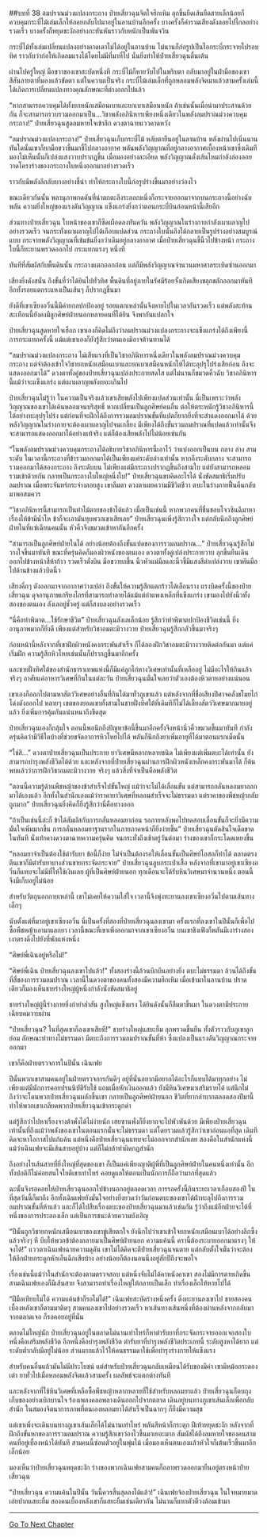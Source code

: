 ##บทที่ 38 ลมปราณม่วงแปลงกระถาง
ป๋ายเสี่ยวฉุนจิตใจฮึกเหิม ลุกขึ้นยืดเส้นยืดสายเล็กน้อยก็ควบคุมกระบี่ไม้เล่มเล็กให้ลอยกลับไปมาอยู่ในลานบ้านอีกครั้ง บางครั้งก็คำรามเสียงดังลอยไปไกลอย่างรวดเร็ว บางครั้งก็หยุดชะงักอย่างกะทันหันราวกับหนักเป็นพันจวิน

กระบี่ไม้ทั้งเล่มเปลี่ยนแปลงอย่างคาดเดาไม่ได้อยู่ในลานบ้าน ไม่นานก็ก่อรูปเป็นไอกระบี่กระจายไปรอบทิศ ราวกับว่าก่อให้เกิดลมแรงได้โดยไม่มีที่มาที่ไป นั่นยิ่งทำให้ป๋ายเสี่ยวฉุนตื่นเต้น

ผ่านไปครู่ใหญ่ มือขวาของเขาสะบัดหนึ่งที กระบี่ไม้ก็หายวับไปในพริบตา กลับมาอยู่ในฝ่ามือของเขา สีสันลายตาที่มองแล้วขัดตา แต่ในความเป็นจริง กระบี่ไม้เล่มเล็กที่ถูกหลอมพลังจิตมาแล้วสามครั้งเล่มนี้ ได้เกิดการเปลี่ยนแปลงทางคุณลักษณะที่ต่างออกไปแล้ว

“หากสามารถควบคุมได้ทั้งยกหนักเสมือนเบาและยกเบาเสมือนหนัก ถ้าเช่นนั้นเมื่อนำมาประสานด้วยกัน ก็จะสามารถรวบรวมออกมาเป็น...วิชาพลังอภินิหารเพียงหนึ่งเดียวในพลังลมปราณม่วงควบคุมกระถาง!” ป๋ายเสี่ยวฉุนสูดลมหายใจเข้าลึก ดวงตาฉายแววคาดหวัง

“ลมปราณม่วงแปลงกระถาง!” ป๋ายเสี่ยวฉุนเก็บกระบี่ไม้ หลับตายืนอยู่ในลานบ้าน หลังผ่านไปเนิ่นนาน ทันใดนั้นเขาก็ยกมือขวาขึ้นมาชี้ไปกลางอากาศ พลันพลังวิญญาณที่อยู่กลางอากาศเบื้องหน้าเขาซึ่งเดิมทีมองไม่เห็นนั้นก็เปล่งแสงวาบปรากฏขึ้น เมื่อมองอย่างละเอียด พลังวิญญาณดั่งเส้นไหมกำลังล่องลอยวาดโครงร่างของกระถางใบหนึ่งออกมาอย่างรวดเร็ว

ราวกับมีพลังลึกลับบางอย่างชี้นำ ทำให้กระถางใบนี้ก่อรูปร่างขึ้นมาอย่างว่องไว

ขณะเดียวกันนั้น พลานุภาพกดดันที่น่าตกตะลึงระลอกหนึ่งก็กระจายออกมาจากบนกระถางนี้อย่างฉับพลัน ความยิ่งใหญ่ของแรงดันวิญญาณ แข็งแกร่งยิ่งกว่าตอนกระบี่บินก่อนหน้านี้เสียอีก

ส่วนทางป๋ายเสี่ยวฉุน ใบหน้าของเขาก็ซีดเผือดลงทันควัน พลังวิญญาณในร่างกายกำลังเผาผลาญไปอย่างรวดเร็ว จนกระทั่งเผาผลาญไปได้เกือบแปดส่วน กระถางใบนั้นถึงได้กลายเป็นรูปร่างอย่างสมบูรณ์แบบ กระจายพลังวิญญาณที่เข้มข้นยิ่งกว่าเดิมอยู่กลางอากาศ เมื่อป๋ายเสี่ยวฉุนชี้นิ้วไปข้างหน้า กระถางใบนี้ก็ทะยานพรวดออกไป กระแทกแรงๆ หนึ่งที

ทันทีที่สัมผัสกับพื้นดินนั้น กระถางแตกออกก่อน แต่ก็มีพลังวิญญาณจำนวนมหาศาลระเบิดซ่านออกมา

เสียงยิ่งดังสนั่น ถึงขั้นที่ว่าได้ยินไปทั่วทิศ พื้นดินที่อยู่ภายในรัศมีร้อยจั้งเกิดเสียงขลุกขลักออกมาทันที อีกทั้งรอยแตกระแหงเป็นเส้นๆ ก็ปรากฏขึ้นมา

ยังดีที่เขาเซียงอวิ๋นนี้มีค่ายกลปกป้องอยู่ รอยแตกเหล่านั้นจึงหายไปในเวลาอันรวดเร็ว แต่พลังสะท้านสะเทือนนี้ยังคงมีลูกศิษย์ฝ่ายนอกหลายคนที่ได้ยิน จึงพากันแปลกใจ

ป๋ายเสี่ยวฉุนสูดหายใจเฮือก เขาเองก็คิดไม่ถึงว่าลมปราณม่วงแปลงกระถางจะแข็งแกร่งได้ถึงเพียงนี้ การกระแทกครั้งนี้ แม้แต่เขาเองก็ยังรู้สึกว่าตนเองมิอาจต้านทานได้

“ลมปราณม่วงแปลงกระถาง ไม่เสียแรงที่เป็นวิชาอภินิหารหนึ่งเดียวในพลังลมปราณม่วงควบคุมกระถาง แต่จำต้องเข้าใจวิชายกหนักเสมือนเบาและยกเบาเสมือนหนักให้ได้ทะลุปรุโปร่งเสียก่อน ถึงจะแสดงออกมาได้” ดวงตาทั้งคู่ของป๋ายเสี่ยวฉุนเปล่งประกายสดใส แต่ไม่นานก็ขมวดคิ้วฉับ วิชาอภินิหารนี้แม้ว่าจะแข็งแกร่ง แต่เผาผลาญพลังเยอะเกินไป

ป๋ายเสี่ยวฉุนไม่รู้ว่า ในความเป็นจริงแล้วเขาเสียพลังไปเพียงแปดส่วนเท่านั้น นี่เป็นเพราะว่าพลังวิญญาณของเขาได้เค้นหลอมจนบริสุทธิ์ หากเปลี่ยนเป็นลูกศิษย์คนอื่น ต่อให้ตระหนักรู้วิชาอภินิหารนี้ได้อย่างทะลุปรุโปร่ง แต่ก่อนที่จะฝึกได้ถึงการรวมลมปราณขั้นที่แปดก็ยากยิ่งที่จะสำแดงออกมาได้ ด้วยพลังวิญญาณในร่างกายจะต้องเผาผลาญไปจนเกลี้ยง มีเพียงได้ถึงขั้นรวมลมปราณที่แปดแล้วเท่านั้นจึงจะสามารถแสดงออกมาได้อย่างแท้จริง แต่ก็ต้องเสียพลังไปไม่น้อยเช่นกัน

“ในพลังลมปราณม่วงควบคุมกระถางได้อธิบายวิชาอภินิหารนี้เอาไว้ ว่าแบ่งออกเป็นบน กลาง ล่าง สามระดับ ในเวลานี้กระถางที่ข้ารวมออกมาได้เป็นเพียงแค่ระดับล่างเท่านั้น หากถึงระดับกลาง จะสามารถรวมออกมาได้สองกระถาง ถึงระดับบน ไม่เพียงแต่มีกระถางปรากฏขึ้นถึงสามใบ แต่ยังสามารถหลอมรวมเข้าด้วยกัน กลายเป็นกระถางใบใหญ่หนึ่งใบ!” ป๋ายเสี่ยวฉุนขบคิดอะไรได้ นั่งขัดสมาธิเริ่มปรับลมปราณ เมื่อพระจันทร์กระจ่างลอยสูง เขาลืมตา ดวงตาเผยความมีชีวิตชีวา ตบะในร่างกายฟื้นคืนกลับมาพอสมควร

“วิชาอภินิหารนี้สามารถเป็นท่าไม้ตายของข้าได้แล้ว เมื่อเป็นเช่นนี้ หากพวกคนที่ชื่นชอบโจวซินฉีมาหาเรื่องให้ข้ามีน้ำโห ข้าก็จะเอามันทุบพวกเขาเสียเลย” ป๋ายเสี่ยวฉุนเพิ่งรู้สึกวางใจ แต่กลับนึกถึงลูกศิษย์ฝ่ายในที่แซ่เฉียนคนนั้น หัวคิ้วจึงขมวดเข้าหากันอีกครั้ง

“สามารถเป็นลูกศิษย์ฝ่ายในได้ อย่างน้อยต้องถึงขั้นแปดของการรวมลมปราณ...” ป๋ายเสี่ยวฉุนรู้สึกไม่วางใจขึ้นมาทันที ขณะที่ครุ่นคิดก็มองผิวหนังของตนเอง ดวงตาทั้งคู่เปล่งประกายวาบ ลุกขึ้นยืนเดินออกไปข้างหน้าสี่ห้าก้าว รวดเร็วดั่งบิน มือขวายกขึ้น นิ้วหัวแม่มือและนิ้วชี้มีแสงสีดำเปล่งวาบ เขาหันมือไปด้านข้างแล้วบิดนิ้ว

เสียงคึ่กๆ ดังออกมาจากอากาศว่างเปล่า ถึงขั้นให้ความรู้สึกแตกร้าวได้เลือนราง แรงบิดครั้งนี้ของป๋ายเสี่ยวฉุน ดุจอานุภาพเกรียงไกรที่สามารถทำลายได้แม้แต่กำแพงเหล็กที่แข็งแกร่ง เขามองไปยังนิ้วทั้งสองของตนเอง ลังเลอยู่ชั่วครู่ แต่ก็สงบลงอย่างรวดเร็ว

“นี่คือท่าพิฆาต...ใช้รักษาชีวิต” ป๋ายเสี่ยวฉุนลังเลเล็กน้อย รู้สึกว่าท่าพิฆาตปกป้องชีวิตเช่นนี้ ยิ่งอานุภาพมากก็ยิ่งดี เพียงแต่สำหรับวิชาอมตะมิวางวาย ป๋ายเสี่ยวฉุนรู้สึกกลัวขึ้นมาจริงๆ

ก่อนหน้านี้หลังจากที่เขาฝึกผิวหนังคงกระพันสำเร็จ ก็ได้ลองฝึกวิชาอมตะมิวางวายติดต่อกันมา แต่แค่เริ่มฝึก ความรู้สึกหิวโหยเช่นนั้นก็ปรากฏขึ้นมาอีกครั้ง

และชายฝั่งทิศใต้ของสำนักธาราเทพแห่งนี้ก็มีแค่ลูกไก่หางวิเศษเท่านั้นที่เหลืออยู่ ไม่มีอะไรให้กินแล้วจริงๆ อาศัยแค่อาหารวิเศษที่กินในแต่ละวัน ป๋ายเสี่ยวฉุนมั่นใจเลยว่าตัวเองต้องหิวตายอย่างแน่นอน

เขาเองก็ออกไปตามหาสัตว์วิเศษอย่างอื่นที่กินได้มาทั่วภูเขาแล้ว แต่หลังจากที่ชื่อเสียงปีศาจคลั่งขโมยไก่โด่งดังออกไป หลายๆ เขตของยอดเขาทั้งสามในชายฝั่งทิศใต้ที่เดิมทีก็ไม่ได้เลี้ยงสัตว์วิเศษมากมายอยู่แล้ว ยิ่งเพิ่มการคุ้มกันแน่นหนาถึงขีดสุด

ป๋ายเสี่ยวฉุนเองก็กลุ้มใจ ตอนนี้พอนึกถึงปัญหาข้อนี้ขึ้นมาอีกครั้งจึงหน้านิ่วคิ้วขมวดขึ้นมาทันที กำลังครุ่นคิดว่ามีวิธีใดบ้างที่ช่วยขจัดอาการหิวโหยไปได้ พลันก็นึกถึงยาเพิ่มอายุที่ได้มาตอนแรกเม็ดนั้น

“ใช่สิ...” ดวงตาป๋ายเสี่ยวฉุนเป็นประกาย ยาวิเศษมีหลากหลายชนิด ไม่เพียงแต่เพิ่มตบะได้เท่านั้น ยังสามารถบำรุงพลังชีวิตได้ด้วย และหลังจากที่ป๋ายเสี่ยวฉุนผ่านการฝึกผิวหนังเหล็กคงกระพันมาได้ ก็ค้นพบแล้วว่าการฝึกวิชาอมตะมิวางวาย จริงๆ แล้วสิ่งที่จำเป็นคือพลังชีวิต

“ตอนนี้ความรู้ด้านพืชหญ้าของข้าสำเร็จไปขั้นใหญ่ แม้ว่าจะไม่ได้เลื่อนขั้น แต่สามารถกลั่นหลอมยาออกมาได้เองแล้ว อีกทั้งในสำนักเองแม้ว่าราคายาวิเศษที่หลอมสำเร็จจะไม่ธรรมดา แต่ราคาของพืชหญ้ากลับถูกมาก” ป๋ายเสี่ยวฉุนยิ่งคิดก็ยิ่งรู้สึกว่านี่คือทางออก

“ถ้าเป็นเช่นนี้ล่ะก็ ข้าได้สัมผัสกับการกลั่นหลอมยาก่อน รอภายหลังพอไปทดสอบเลื่อนขั้นก็จะยิ่งมีความมั่นใจเพิ่มมากขึ้น การกลั่นหลอมยาฐานรากในภายภาคหน้าก็ยิ่งง่ายขึ้น” ป๋ายเสี่ยวฉุนตัดสินใจเด็ดขาดในทันที นั่งเท้าคางดวงตาฉายความครุ่นคิด จนกระทั่งถึงเช้าตรู่วันต่อมา ร่างของเขาก็กระโดดเหยงขึ้น

“หลอมยาจำเป็นต้องใช้ตำรับยา ข้อนี้ก็ง่าย ไม่จำเป็นต้องรอให้เลื่อนขั้นเป็นศิษย์โอสถก็ทำได้ ตลาดตรงตีนเขาก็มีตำรับยาบางส่วนขายกระจัดกระจาย” ป๋ายเสี่ยวฉุนลูบกระเป๋าเสื้อ หลังจากที่เขามาอยู่เขาเซียงอวิ๋นก็แทบจะไม่มีที่ให้ใช้เงินเลย ผู้ที่เป็นศิษย์ฝ่ายนอก ทุกเดือนจะได้รับหินวิเศษมาจำนวนหนึ่ง ตอนนี้จึงมีเก็บอยู่ไม่น้อย

สำหรับวัตถุนอกกายเหล่านี้ เขาไม่เคยให้ความใส่ใจ เวลานี้จึงพุ่งทะยานลงเขาเซียงอวิ๋นไปตามเส้นทางเล็กๆ

นับตั้งแต่ที่มาอยู่เขาเซียงอวิ๋น นี่เป็นครั้งที่สองที่ป๋ายเสี่ยวฉุนลงเขามา ครั้งแรกที่ลงเขาในปีนั้นก็เพื่อไปซื้อพืชหญ้าเอามาแลกยา เวลานี้ขณะที่เขาเพิ่งออกมาจากเขาเซียงอวิ๋น บนเขาชิงเฟิงก็พลันมีเงาร่างสองเงาตรงดิ่งไปยังที่พักแห่งหนึ่ง

“ศิษย์พี่เฉินอยู่หรือไม่!”

“ศิษย์พี่เฉิน ป๋ายเสี่ยวฉุนลงเขาไปแล้ว!” ทั้งสองร่างนี้ล้วนบึกบึนอย่างยิ่ง ตบะไม่ธรรมดา ล้วนได้ถึงขั้นที่สี่ของการรวมลมปราณ เวลานี้ในดวงตาของคนทั้งสองมีความฮึกเหิม เมื่อเข้ามาในลานบ้าน ปราดเดียวก็มองเห็นชายร่างใหญ่ผู้หนึ่งกำลังนั่งขัดสมาธิอยู่

ชายร่างใหญ่ผู้นี้ร่างกายยิ่งกำยำล่ำสัน สูงใหญ่แข็งแรง ได้ยินดังนั้นก็ลืมตาขึ้นมา ในดวงตามีประกายเฉียบคมวาบผ่าน

“ป๋ายเสี่ยวฉุน? ในที่สุดเขาก็ลงเขาเสียที!” ชายร่างใหญ่แสยะยิ้ม ลุกพรวดขึ้นยืน ทั้งตัวราวกับภูเขาลูกย่อม ลักษณะท่าทางไม่ธรรมดา มีตบะถึงการรวมลมปราณขั้นที่ห้า ซึ่งแปลงเป็นแรงดันวิญญาณกระจายออกมา

เขาก็คือฝ่ายตรวจการในปีนั้น เฉินเฟย

ปีนั้นพวกเขาสามคนอยู่ในฝ่ายตรวจการกันดีๆ อยู่ที่นั่นอยากมีอยากได้อะไรก็แทบได้มาทุกอย่าง ไม่เพียงแต่มีนักการคอยปรนนิบัติรับใช้ แถมเมื่อหักเงินออกแล้ว ยังมีหินวิเศษมาเสริมรายได้ แต่นึกไม่ถึงว่าจะโดนพวกป๋ายเสี่ยวฉุนผลักขึ้นเขา กลายเป็นลูกศิษย์ฝ่ายนอก ชีวิตที่ยากลำบากตลอดสองปีมานี้ทำให้พวกเขาเกลียดพวกป๋ายเสี่ยวฉุนเข้ากระดูกดำ

แต่รู้สึกว่าไปหาเรื่องจางต้าพั่งได้ไม่ง่ายนัก เฮยซานพั่งก็ยิ่งยากจะไปพัวพันด้วย มีเพียงป๋ายเสี่ยวฉุนเท่านั้นที่ถึงแม้ว่าพลังของเขาในตอนแรกนั้นจะไม่ธรรมดา แต่โดยรวมแล้วรู้สึกว่าเขาอ่อนแอที่สุด เดิมทีคิดจะหาโอกาสไปแก้แค้น แต่หนึ่งคือป๋ายเสี่ยวฉุนแทบจะไม่ออกจากสำนักเลย สองคือในสำนักแห่งนี้ แม้ว่าเฉินเฟยจะมีเส้นสายอยู่บ้าง แต่ก็ไม่กล้าทำผิดกฏสำนัก

ถึงอย่างไรเส้นสายที่ยิ่งใหญ่ที่สุดของเขา ก็เป็นแค่เพียงญาติผู้พี่ที่เป็นลูกศิษย์ฝ่ายในคนหนึ่งเท่านั้น อีกทั้งปกติก็ไม่ค่อยสนใจใยดีเขาเท่าไหร่ คอยดูแลให้ตอนเป็นนักการก็ถือว่ามากที่สุดแล้ว

ฉะนั้นจึงรอคอยให้ป๋ายเสี่ยวฉุนออกไปข้างนอกอยู่ตลอดเวลา การรอครั้งนี้กินระยะเวลาเกือบสองปี ในที่สุดวันนี้ก็มาถึง อีกทั้งเฉินเฟยยังมั่นใจอย่างยิ่งยวดว่าวันก่อนตบะของเขาได้ฝ่าทะลุไปถึงการรวมลมปราณขั้นที่ห้าแล้ว และก็ได้ไปสืบเรื่องตบะของป๋ายเสี่ยวฉุนมาแล้วเช่นกัน รู้ว่าถึงแม้อีกฝ่ายจะได้ที่หนึ่งของการประลองเล็ก แต่เป็นการชนะด้วยความบังเอิญ

“ปีนั้นถูกวิชายกหนักเสมือนเบาของเขาขู่เสียตกใจ ยังนึกไปว่าเขาเข้าใจยกหนักเสมือนเบาได้อย่างลึกซึ้งแล้วจริงๆ หึ บีบให้พวกข้าต้องกลายมาเป็นศิษย์ฝ่ายนอก ความแค้นนี้ ครานี้ต้องระบายออกมาแรงๆ ให้จงได้!” แววตาเฉินเฟยฉายความดุดัน เขาไม่ได้คิดจะตีป๋ายเสี่ยวฉุนจนตาย แต่กลับตั้งใจมั่นว่าจะต้องให้อีกฝ่ายกระดูกหักเอ็นฉีกเสียบ้าง อย่างน้อยก็ต้องนอนนิ่งอยู่สักปีถึงจะพอใจ

เรื่องเช่นนี้แม้ว่าในสำนักจะต้องตามตรวจสอบ แต่หนึ่งจับไม่ได้คาหนังคาเขา สองไม่มีการตายเกิดขึ้น สามเฉินเฟยเองก็มีเส้นสาย จึงสามารถทำเรื่องใหญ่ให้กลายเป็นเล็ก ทำเรื่องเล็กให้หายไปได้

“ฝีมือเทียบไม่ได้ ความแค้นข้าก็รอไม่ได้!” เฉินเฟยสะบัดร่างหนึ่งครั้ง ดิ่งทะยานลงเขาไป ชายสองคนเบื้องหลังเขาก็ตามมาติดๆ สามคนลงเขาไปอย่างรวดเร็ว หาเส้นทางเส้นหนึ่งที่ต้องผ่านหลังจากกลับมาจากตลาดเจอ ก็รอคอยอยู่ที่นั่น

ตลาดไม่ใหญ่นัก ป๋ายเสี่ยวฉุนอยู่ในตลาดไม่นานเท่าไหร่ก็หาตำรับยาที่กระจัดกระจายออกเจอสองใบ หนึ่งคือเสริมพลังชีวิต อีกหนึ่งคือบำรุงพลังชีวิต ตำรับยาที่บำรุงพลังชีวิตประเภทนี้ ระดับสูงหาได้ยาก แต่ระดับต่ำกลับมีอยู่ไม่น้อย ส่วนมากแล้วไว้ให้คนธรรมดาใช้เพื่อบำรุงร่างกายให้แข็งแรง

สำหรับคนอื่นแล้วมันไม่มีประโยชน์ แต่สำหรับป๋ายเสี่ยวฉุนกลับเหมือนได้รับของมีค่า เขามีหม้อกระดองเต่า ยาทั่วไปเมื่อหลอมพลังจิตแล้วสามครั้ง ผลลัพธ์จะแตกต่างทันที

และหลังจากที่ใช้หินวิเศษที่เหลือซื้อพืชหญ้าหลากหลายที่ใช้สำหรับหลอมยาแล้ว ป๋ายเสี่ยวฉุนก็ตบถุงเก็บของอย่างเบิกบานใจ ร้องเพลงคลอพลางเดินออกไปจากตลาด เดินอยู่บนทางภูเขาเส้นเล็กเพื่อกลับสำนัก ในสมองจิตนาการภาพที่ตนเองหลอมยาได้สำเร็จเป็นฉากๆ ก็ยิ่งมีความสุข

แต่เขาเพิ่งจะเดินบนทางภูเขาเส้นเล็กได้ไม่นานเท่าไหร่ พลันสีหน้าก็กระตุก ฝีเท้าหยุดชะงัก หลังจากที่ฝึกถึงขั้นหกของการรวมลมปราณ ความรู้สึกเขาว่องไวขึ้นมาเยอะมาก สัมผัสได้ถึงลมหายใจของคนสามคนที่อยู่เบื้องหน้าได้ทันที สามคนนี้ซ่อนตัวอยู่ในพุ่มไม้ เมื่อมองเห็นตนเองแล้วหัวใจก็เต้นเร็วขึ้นมาอีกเล็กน้อย

มองเห็นว่าป๋ายเสี่ยวฉุนหยุดชะงัก ร่างของพวกเฉินเฟยสามคนก็ถลาพรวดออกมายืนอยู่ตรงหน้าป๋ายเสี่ยวฉุน

“ป๋ายเสี่ยวฉุน ความแค้นในปีนั้น วันนี้ควรสิ้นสุดลงได้แล้ว!” เฉินเฟยจ้องป๋ายเสี่ยวฉุน ในใจหมายมาด เอ่ยปากแสยะยิ้ม สองคนเบื้องหลังเขาก็แสยะยิ้มเช่นเดียวกัน ไม่นานก็แยกตัวตีวงล้อมเข้ามา

-------------



[Go To Next Chapter]( ./39.md)